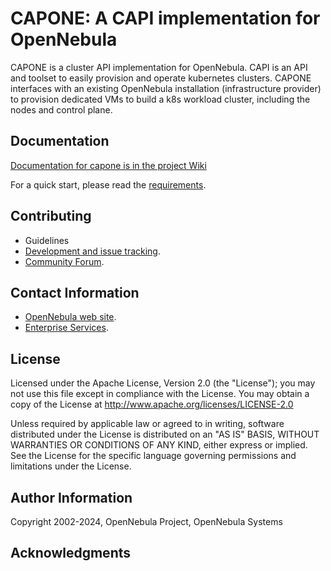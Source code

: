 # CAPONE: A CAPI implementation for OpenNebula

CAPONE is a cluster API implementation for OpenNebula. CAPI is an API and toolset to easily provision and operate kubernetes clusters. CAPONE interfaces with an existing OpenNebula installation (infrastructure provider) to provision dedicated VMs to build a k8s workload cluster, including the nodes and control plane. 

## Documentation
[Documentation for capone is in the project Wiki](https://github.com/OpenNebula/cluster-api-provider-opennebula/wiki)

For a quick start, please read the [requirements](https://github.com/OpenNebula/one-apps/wiki/quick_start).

## Contributing

* Guidelines
* [Development and issue tracking](https://github.com/OpenNebula/cluster-api-provider-opennebula/issues).
* [Community Forum](https://forum.opennebula.io/c/development/capone).

## Contact Information

* [OpenNebula web site](https://opennebula.io).
* [Enterprise Services](https://opennebula.io/enterprise).

## License

Licensed under the Apache License, Version 2.0 (the "License"); you may not use this file except in compliance with the License. You may obtain a copy of the License at http://www.apache.org/licenses/LICENSE-2.0

Unless required by applicable law or agreed to in writing, software distributed under the License is distributed on an "AS IS" BASIS, WITHOUT WARRANTIES OR CONDITIONS OF ANY KIND, either express or implied. See the License for the specific language governing permissions and limitations under the License.

## Author Information

Copyright 2002-2024, OpenNebula Project, OpenNebula Systems

## Acknowledgments
